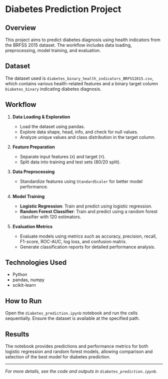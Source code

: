 # Diabetes Prediction Project

## Overview
This project aims to predict diabetes diagnosis using health indicators from the BRFSS 2015 dataset. The workflow includes data loading, preprocessing, model training, and evaluation.

## Dataset
The dataset used is `diabetes_binary_health_indicators_BRFSS2015.csv`, which contains various health-related features and a binary target column `Diabetes_binary` indicating diabetes diagnosis.

## Workflow
1. **Data Loading & Exploration**
	- Load the dataset using pandas.
	- Explore data shape, head, info, and check for null values.
	- Analyze unique values and class distribution in the target column.

2. **Feature Preparation**
	- Separate input features (`X`) and target (`Y`).
	- Split data into training and test sets (80/20 split).

3. **Data Preprocessing**
	- Standardize features using `StandardScaler` for better model performance.

4. **Model Training**
	- **Logistic Regression**: Train and predict using logistic regression.
	- **Random Forest Classifier**: Train and predict using a random forest classifier with 120 estimators.

5. **Evaluation Metrics**
	- Evaluate models using metrics such as accuracy, precision, recall, F1-score, ROC-AUC, log loss, and confusion matrix.
	- Generate classification reports for detailed performance analysis.

## Technologies Used
- Python
- pandas, numpy
- scikit-learn

## How to Run
Open the `diabetes_prediction.ipynb` notebook and run the cells sequentially. Ensure the dataset is available at the specified path.

## Results
The notebook provides predictions and performance metrics for both logistic regression and random forest models, allowing comparison and selection of the best model for diabetes prediction.

---
*For more details, see the code and outputs in `diabetes_prediction.ipynb`.*